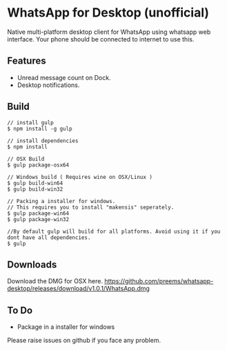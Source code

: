 # WhatsApp for Desktop (unofficial)

Native multi-platform desktop client for WhatsApp using whatsapp web interface. Your phone should be connected to internet to use this. 


## Features

* Unread message count on Dock.
* Desktop notifications.

## Build


    // install gulp
    $ npm install -g gulp

    // install dependencies
    $ npm install
    
    // OSX Build
    $ gulp package-osx64
    
    // Windows build ( Requires wine on OSX/Linux )
    $ gulp build-win64
    $ gulp build-win32
    
    // Packing a installer for windows. 
    // This requires you to install "makensis" seperately.
    $ gulp package-win64
    $ gulp package-win32
    
    //By default gulp will build for all platforms. Avoid using it if you dont have all dependencies.
    $ gulp
    
## Downloads
 
Download the DMG for OSX here.
https://github.com/preems/whatsapp-desktop/releases/download/v1.0.1/WhatsApp.dmg
    
## To Do

* Package in a installer for windows

Please raise issues on github if you face any problem.
